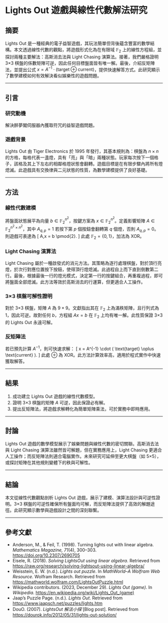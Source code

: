 # Lights Out 遊戲與線性代數解法研究

## 摘要
Lights Out 是一種經典的電子益智遊戲，其玩法簡單但背後蘊含豐富的數學結構。本文透過線性代數的觀點，將遊戲形式化為在有限域 $\mathbb{F}_2$ 上的線性方程組，並探討兩種主要解法：高斯消去法與 Light Chasing 演算法。接著，我們嚴格證明 3×3 棋盤的係數矩陣可逆，因此任何目標盤面皆有唯一解。最後，介紹反矩陣法，並提出公式 $x = A^{-1}\cdot(\text{target}\oplus\text{current})$，提供快速解答方式。此研究顯示了數學建模如何有效解決看似娛樂性的遊戲問題。

---

## 引言

### 研究動機
解決醉夢閣伺服器內獲取符咒的益智遊戲問題。

### 遊戲背景
Lights Out 由 Tiger Electronics 於 1995 年發行，其基本規則為：棋盤為 $n\times n$ 的方格，每格代表一盞燈，具有「亮」與「暗」兩種狀態。玩家每次按下一個格子，該格及其上下左右的相鄰格燈狀態會翻轉。遊戲目標是在有限步驟內將所有燈熄滅。此遊戲具有交換律與二元狀態的性質，為數學建模提供了良好基礎。

---

## 方法

### 線性代數建模
將盤面狀態展平為向量 $b \in \mathbb{F}_2^{n^2}$，按鍵方案為 $x \in \mathbb{F}_2^{n^2}$。定義影響矩陣 $A \in \mathbb{F}_2^{n^2\times n^2}$，其中 $A_{q,p}=1$ 若按下第 $p$ 個按鈕會翻轉第 $q$ 個燈，否則 $A_{q,p}=0$。則遊戲可表達為
\[
A\,x = b \pmod{2}.
\]
此處 $\mathbb{F}_2=\{0,1\}$，加法為 XOR。

### Light Chasing 演算法
Light Chasing 屬於一種啟發式的消元方法。其策略為逐行處理棋盤，對於頂行亮燈，於次行對應位置按下按鈕，使得頂行燈熄滅。此過程自上而下直到倒數第二行。最後，根據最後一行的燈光模式，決定第一行的按鍵組合，再重複過程，即可將盤面全部熄滅。此方法等效於高斯消去的行運算，但更適合人工操作。

### 3×3 棋盤可解性證明
對於 3×3 棋盤，矩陣 $A$ 為 $9\times9$。文獻指出其在 $\mathbb{F}_2$ 上為滿秩矩陣，且行列式為 1，因此可逆。故對任何 $b$，方程組 $A x = b$ 在 $\mathbb{F}_2$ 上均有唯一解。此性質保證 3×3 的 Lights Out 永遠可解。

### 反矩陣法
若已預先計算 $A^{-1}$，則可快速求解：
\[
x = A^{-1} \cdot ( \text{target} \oplus \text{current} ).
\]
此處 $\oplus$ 為 XOR。此方法計算效率高，適用於程式實作中快速獲取解答。

---

## 結果
1. 成功建立 Lights Out 遊戲的線性代數模型。  
2. 證明 3×3 棋盤的矩陣 $A$ 可逆，因此保證必有解。  
3. 提出反矩陣法，將遊戲求解轉化為簡單矩陣乘法，可於實務中即時應用。  

---

## 討論
Lights Out 遊戲的數學模型展示了娛樂問題與線性代數的密切關聯。高斯消去法與 Light Chasing 演算法雖然皆可解題，但在實務應用上，Light Chasing 更適合人工操作；而反矩陣法則適合電腦實作。未來研究可延伸至更大棋盤（如 5×5），或探討矩陣在其他規則變體下的秩與可解性。

---

## 結論
本文從線性代數觀點剖析 Lights Out 遊戲，展示了建模、演算法設計與可逆性證明。3×3 棋盤的可逆性確保所有盤面均可解，而反矩陣法提供了高效的解題途徑。此研究顯示數學與遊戲設計之間的深刻聯繫。

---

## 參考文獻
- Anderson, M., & Feil, T. (1998). Turning lights out with linear algebra. *Mathematics Magazine, 71*(4), 300–303. https://doi.org/10.2307/2690705
- Eisele, R. (2018). *Solving LightsOut using linear algebra*. Retrieved from https://raw.org/research/solving-lightsout-using-linear-algebra/
- Weisstein, E. W. (n.d.). *Lights out puzzle*. In *MathWorld–A Wolfram Web Resource*. Wolfram Research. Retrieved from https://mathworld.wolfram.com/LightsOutPuzzle.html  
- Wikipedia contributors. (2023, December 29). *Lights Out (game)*. In *Wikipedia*. https://en.wikipedia.org/wiki/Lights_Out_(game)  
- Jaap’s Puzzle Page. (n.d.). *Lights Out*. Retrieved from https://www.jaapsch.net/puzzles/lights.htm  
- DouO. (2007). *LightsOut 解法小探* [Blog post]. Retrieved from https://dourok.info/2012/05/31/lights-out-solution/
